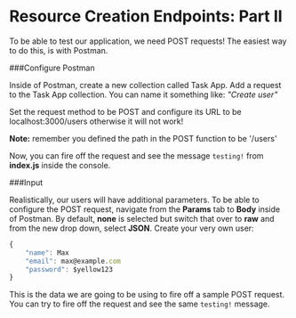 <!--title={Resource Creation Endpoints: Part II}-->

<!--concepts={Resource Creation Endpoints}-->

<!--badges={Web Development:10}-->

# Resource Creation Endpoints: Part II

To be able to test our application, we need POST requests! The easiest way to do this, is with Postman.

###Configure Postman

Inside of Postman, create a new collection called Task App. Add a request to the Task App collection. You can name it something like: *"Create user"*

Set the request method to be POST and configure its URL to be localhost:3000/users otherwise it will not work!

**Note:** remember you defined the path in the POST function to be '/users'

Now, you can fire off the request and see the message ```testing!``` from **index.js** inside the console.

###Input

Realistically, our users will have additional parameters. To be able to configure the POST request, navigate from the **Params** tab to **Body** inside of Postman. By default, **none** is selected but switch that over to **raw** and from the new drop down, select **JSON**. Create your very own user:

```javascript
{
	"name": Max
	"email": max@example.com
	"password": $yellow123
}
```

This is the data we are going to be using to fire off a sample POST request. You can try to fire off the request and see the same ```testing!``` message.

